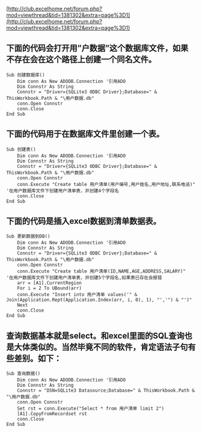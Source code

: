 [http://club.excelhome.net/forum.php?mod=viewthread&tid=1381302&extra=page%3D1](http://club.excelhome.net/forum.php?mod=viewthread&tid=1381302&extra=page%3D1)


## 下面的代码会打开用”户数据”这个数据库文件，如果不存在会在这个路径上创建一个同名文件。 ##
	Sub 创建数据库()
		Dim conn As New ADODB.Connection '引用ADO
		Dim Connstr As String
		Connstr = "Driver={SQLite3 ODBC Driver};Database=" & ThisWorkbook.Path & "\用户数据.db"
		conn.Open Connstr
		conn.Close
	End Sub


## 下面的代码用于在数据库文件里创建一个表。 ##
	Sub 创建表()
		Dim conn As New ADODB.Connection '引用ADO
		Dim Connstr As String
		Connstr = "Driver={SQLite3 ODBC Driver};Database=" & ThisWorkbook.Path & "\用户数据.db"
		conn.Open Connstr
		conn.Execute "Create table 用户清单(用户编号,用户姓名,用户地址,联系电话)"  '在用户数据库文件下创建用户清单表，并创建4个字段名
		conn.Close
	End Sub

## 下面的代码是插入excel数据到清单数据表。 ##
	Sub 更新数据到DB()
		Dim conn As New ADODB.Connection '引用ADO
		Dim Connstr As String
		Connstr = "Driver={SQLite3 ODBC Driver};Database=" & ThisWorkbook.Path & "\用户数据.db"
		conn.Open Connstr
		conn.Execute "Create table 用户清单(ID,NAME,AGE,ADDRESS,SALARY)"  '在用户数据库文件下创建用户清单表，并创建5个字段名,如果表已存在会报错
		arr = [A1].CurrentRegion
		For i = 2 To UBound(arr)
		conn.Execute "Insert into 用户清单 values('" & Join(Application.Rept(Application.Index(arr, i, 0), 1), "','") & "')"
		Next
		conn.Close
	End Sub



## 查询数据基本就是select。和excel里面的SQL查询也是大体类似的。当然毕竟不同的软件，肯定语法子句有些差别。如下： ##
	Sub 查询数据()
		Dim conn As New ADODB.Connection '引用ADO
		Dim Connstr As String
		Connstr = "DSN=SQLite3 Datasource;Database=" & ThisWorkbook.Path & "\用户数据.db"
		conn.Open Connstr
		Set rst = conn.Execute("Select * from 用户清单 limit 2") 
		[A1].CopyFromRecordset rst
		conn.Close
	End Sub